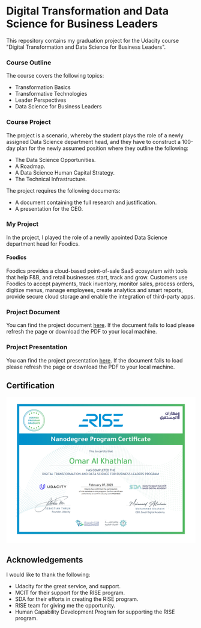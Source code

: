 # Digital Transformation and Data Science for Business Leaders
This repository contains my graduation project for the Udacity course "Digital Transformation and Data Science for Business Leaders". 

### Course Outline

The course covers the following topics:

- Transformation Basics
- Transformative Technologies
- Leader Perspectives
- Data Science for Business Leaders

### Course Project

The project is a scenario, whereby the student plays the role of a newly assigned Data Science department head, and they have to construct a 100-day plan for the newly assumed position where they outline the following:

- The Data Science Opportunities.
- A Roadmap.
- A Data Science Human Capital Strategy.
- The Technical Infrastructure.

The project requires the following documents:

- A document containing the full research and justification.
- A presentation for the CEO.

### My Project

In the project, I played the role of a newlly apointed Data Science department head for Foodics. 

#### Foodics
Foodics provides a cloud-based point-of-sale SaaS ecosystem with tools that help F&B, and retail businesses start, track and grow. Customers use Foodics to accept payments, track inventory, monitor sales, process orders, digitize menus, manage employees, create analytics and smart reports, provide secure cloud storage and enable the integration of third-party apps.

### Project Document
You can find the project document <a href="https://github.com/Omar-Al-Khathlan/Data-Science-for-Business-Leaders/blob/main/dsbl-project-omar-khathlan.pdf">here</a>. If the document fails to load please refresh the page or download the PDF to your local machine.

### Project Presentation
You can find the project presentation <a href="https://github.com/Omar-Al-Khathlan/Data-Science-for-Business-Leaders/blob/main/dsbl-ceo-presentation-omar-khathlan.pdf">here</a>. If the document fails to load please refresh the page or download the PDF to your local machine.

## Certification
<p align="middle"><a href="https://github.com/Omar-Al-Khathlan/Data-Science-for-Business-Leaders/blob/main/Certificate/Omar%20Al%20Khathlan%20-%20Digital%20Transformation%20and%20Data%20Science%20for%20Business%20Leaders%20Certificate.pdf"><img src="https://github.com/Omar-Al-Khathlan/Data-Science-for-Business-Leaders/blob/main/Certificate/Omar%20Al%20Khathlan%20-%20Digital%20Transformation%20and%20Data%20Science%20for%20Business%20Leaders%20Certificate.png"/></a></p>

## Acknowledgements
I would like to thank the following:

- Udacity for the great service, and support.
- MCIT for their support for the RISE program.
- SDA for their efforts in creating the RISE program.
- RISE team for giving me the opportunity.
- Human Capability Development Program for supporting the RISE program.
